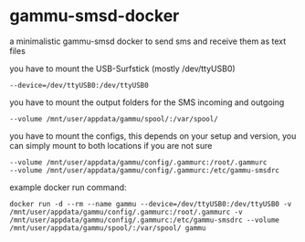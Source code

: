 # gammu-smsd-docker
a minimalistic gammu-smsd docker to send sms and receive them as text files

you have to mount the USB-Surfstick (mostly /dev/ttyUSB0)
```
--device=/dev/ttyUSB0:/dev/ttyUSB0
```
you have to mount the output folders for the SMS incoming and outgoing 
```
--volume /mnt/user/appdata/gammu/spool/:/var/spool/
```

you have to mount the configs, this depends on your setup and version, you can simply mount to both locations if you are not sure
```
--volume /mnt/user/appdata/gammu/config/.gammurc:/root/.gammurc
--volume /mnt/user/appdata/gammu/config/.gammurc:/etc/gammu-smsdrc
```
example docker run command:
```
docker run -d --rm --name gammu --device=/dev/ttyUSB0:/dev/ttyUSB0 -v /mnt/user/appdata/gammu/config/.gammurc:/root/.gammurc -v /mnt/user/appdata/gammu/config/.gammurc:/etc/gammu-smsdrc --volume /mnt/user/appdata/gammu/spool/:/var/spool/ gammu
```
